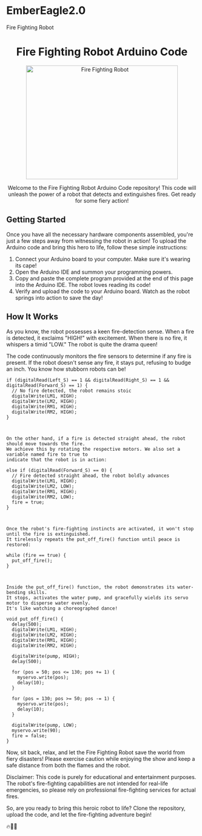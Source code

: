 # EmberEagle2.0
Fire Fighting Robot
<h1 align="center">Fire Fighting Robot Arduino Code</h1>

<p align="center">
  <img src="![EmberEagle](https://github.com/IamNileshKumarBibhuti/EmberEagle2.0/assets/76257165/9f229da9-b1c1-4314-98b6-136fe746a35e)
" alt="Fire Fighting Robot" width="400" height="300">
</p>

<p align="center">Welcome to the Fire Fighting Robot Arduino Code repository! This code will unleash the power of a robot that detects and extinguishes fires. Get ready for some fiery action!</p>

## Getting Started

Once you have all the necessary hardware components assembled, you're just a few steps away from witnessing the robot in action! To upload the Arduino code and bring this hero to life, follow these simple instructions:

1. Connect your Arduino board to your computer. Make sure it's wearing its cape!
2. Open the Arduino IDE and summon your programming powers.
3. Copy and paste the complete program provided at the end of this page into the Arduino IDE. The robot loves reading its code!
4. Verify and upload the code to your Arduino board. Watch as the robot springs into action to save the day!

## How It Works

As you know, the robot possesses a keen fire-detection sense. When a fire is detected, it exclaims "HIGH!" with excitement. When there is no fire, it whispers a timid "LOW." The robot is quite the drama queen!

The code continuously monitors the fire sensors to determine if any fire is present. If the robot doesn't sense any fire, it stays put, refusing to budge an inch. You know how stubborn robots can be!

```arduino
if (digitalRead(Left_S) == 1 && digitalRead(Right_S) == 1 && digitalRead(Forward_S) == 1) {
  // No fire detected, the robot remains stoic
  digitalWrite(LM1, HIGH);
  digitalWrite(LM2, HIGH);
  digitalWrite(RM1, HIGH);
  digitalWrite(RM2, HIGH);
}



On the other hand, if a fire is detected straight ahead, the robot should move towards the fire. 
We achieve this by rotating the respective motors. We also set a variable named fire to true to 
indicate that the robot is in action:

else if (digitalRead(Forward_S) == 0) {
  // Fire detected straight ahead, the robot boldly advances
  digitalWrite(LM1, HIGH);
  digitalWrite(LM2, LOW);
  digitalWrite(RM1, HIGH);
  digitalWrite(RM2, LOW);
  fire = true;
}



Once the robot's fire-fighting instincts are activated, it won't stop until the fire is extinguished. 
It tirelessly repeats the put_off_fire() function until peace is restored:

while (fire == true) {
  put_off_fire();
}



Inside the put_off_fire() function, the robot demonstrates its water-bending skills. 
It stops, activates the water pump, and gracefully wields its servo motor to disperse water evenly. 
It's like watching a choreographed dance!

void put_off_fire() {
  delay(500);
  digitalWrite(LM1, HIGH);
  digitalWrite(LM2, HIGH);
  digitalWrite(RM1, HIGH);
  digitalWrite(RM2, HIGH);

  digitalWrite(pump, HIGH);
  delay(500);

  for (pos = 50; pos <= 130; pos += 1) {
    myservo.write(pos);
    delay(10);
  }

  for (pos = 130; pos >= 50; pos -= 1) {
    myservo.write(pos);
    delay(10);
  }

  digitalWrite(pump, LOW);
  myservo.write(90);
  fire = false;
}
```
Now, sit back, relax, and let the Fire Fighting Robot save the world from fiery disasters! Please exercise caution while enjoying the show and keep a safe distance from both the flames and the robot.

Disclaimer: This code is purely for educational and entertainment purposes. The robot's fire-fighting capabilities are not intended for real-life emergencies, so please rely on professional fire-fighting services for actual fires.

So, are you ready to bring this heroic robot to life? Clone the repository, upload the code, and let the fire-fighting adventure begin!

🔥🤖💪
